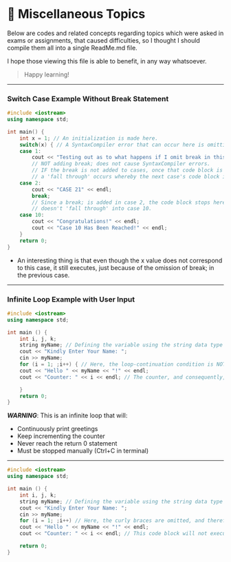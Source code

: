 # 📍 Miscellaneous Topics
Below are codes and related concepts regarding topics which were asked in exams or assignments, that caused difficulties, so I thought I should compile them all into a single ReadMe.md file.

I hope those viewing this file is able to benefit, in any way whatsoever. 
> Happy learning!
---


### Switch Case Example Without Break Statement

```cpp
#include <iostream>
using namespace std;

int main() {
    int x = 1; // An initialization is made here.
    switch(x) { // A SyntaxCompiler error that can occur here is omitting the '('.
    case 1:
        cout << "Testing out as to what happens if I omit break in this case. \n";
        // NOT adding break; does not cause SyntaxCompiler errors.
        // IF the break is not added to cases, once that code block is executed,
        // a 'fall through' occurs whereby the next case's code block is executed.
    case 2:
        cout << "CASE 21" << endl;
        break;
        // Since a break; is added in case 2, the code block stops here and
        // doesn't 'fall through' into case 10.
    case 10:
        cout << "Congratulations!" << endl;
        cout << "Case 10 Has Been Reached!" << endl;
    }
    return 0;
}
```
- An interesting thing is that even though the x value does not correspond to this case, it still executes, just because of the omission of break; in the previous case.
---
### Infinite Loop Example with User Input
```cpp
#include <iostream>
using namespace std;

int main () {
    int i, j, k;
    string myName; // Defining the variable using the string data type so that I can input the full name/username from the user.
    cout << "Kindly Enter Your Name: ";
    cin >> myName;
    for (i = 1; ;i++) { // Here, the loop-continuation condition is NOT defined, and therefore, the loop will run indefinitely.
    cout << "Hello " << myName << "!" << endl;
    cout << "Counter: " << i << endl; // The counter, and consequently, the value of i will start from 1, which is defined in the for loop.

    }
    return 0;
}
```
_**WARNING**_: This is an infinite loop that will:
- Continuously print greetings
- Keep incrementing the counter
- Never reach the return 0 statement
- Must be stopped manually (Ctrl+C in terminal)

---
```cpp
#include <iostream>
using namespace std;

int main () {
    int i, j, k;
    string myName; // Defining the variable using the string data type so that I can input the full name/username from the user.
    cout << "Kindly Enter Your Name: ";
    cin >> myName;
    for (i = 1; ;i++) // Here, the curly braces are omitted, and therefore, although THERE WILL BE NO SYNTAX/COMPILER ERRORS , the for loop will only work for and execute the line right after, which is only the line below.
    cout << "Hello " << myName << "!" << endl;
    cout << "Counter: " << i << endl; // This code block will not execute because it is not part of the for loop now that the braces () are removed.

    return 0;
}
```